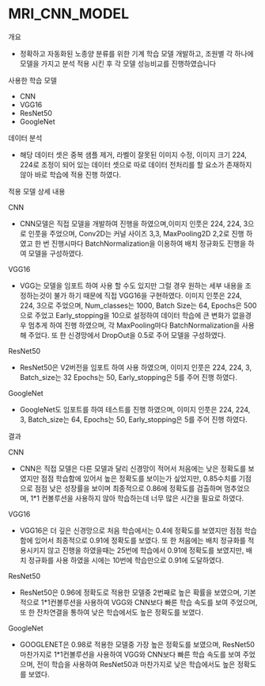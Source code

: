 # MRI_CNN_MODEL

개요
- 정확하고 자동화된 노종양 분류를 위한 기계 학습 모델 개발하고, 조원별 각 하나에 모델을 가지고 분석 적용 시킨 후 각 모델 성능비교를 진행하였습니다



사용한 학습 모델
- CNN
- VGG16
- ResNet50
- GoogleNet




데이터 분석
  - 해당 데이터 셋은 중복 샘플 제거, 라벨이 잘못된 이미지 수정, 이미지 크기 224, 224로 조정이 되어 있는 데이터 셋으로 따로 데이터 전처리를 할 요소가 존재하지 않아 바로 학습에 적용 진행 하였다.
 
적용 모델 상세 내용

CNN
- CNN모델은 직접 모델을 개발하여 진행을 하였으며,이미지 인풋은 224, 224, 3으로 인풋을 주었으며,  Conv2D는 커널 사이즈 3,3, MaxPooling2D 2,2로 진행 하였고 한 번 진행시마다 BatchNormalization을 이용하여 배치 정규화도 진행을 하여 모델을 구성하였다.
 
VGG16
- VGG는 모델을 임포트 하여 사용 할 수도 있지만 그럴 경우 원하는 세부 내용을 조정하는것이 불가 하기 때문에 직접 VGG16을 구현하였다. 이미지 인풋은 224, 224, 3으로 주었으며, Num_classes는 1000, Batch Size는 64, Epochs은 500으로 주었고 Early_stopping을 10으로 설정하여 데이터 학습에 큰 변화가 없을경우 멈추게 하여 진행 하였으며, 각 MaxPooling마다 BatchNormalization을 사용해 주었다. 또 한 신경망에서 DropOut을 0.5로 주어 모델을 구성하였다.

ResNet50
- ResNet50은 V2버전을 임포트 하여 사용 하였으며, 이미지 인풋은 224, 224, 3, Batch_size는 32 Epochs는 50, Early_stopping은 5를 주어 진행 하였다.

GoogleNet
- GoogleNet도 임포트를 하여 테스트를 진행 하였으며, 이미지 인풋은 224, 224, 3, Batch_size는 64, Epochs는 50, Early_stopping은 5를 주어 진행 하였다.




결과

CNN
- CNN은 직접 모델은 다른 모델과 달리 신경망이 적어서 처음에는 낮은 정확도를 보였지만 점점 학습함에 있어서 높은 정확도를 보이는가 싶었지만, 0.85수치를 기점으로 점점 낮은 성장률을 보이며 최종적으로 0.86에 정확도를 검출하며 멈추었으며, 1*1 컨볼루션을 사용하지 않아 학습하는데 너무 많은 시간을 필요로 하였다.

VGG16
- VGG16은 더 깊은 신경망으로 처음 학습에서는 0.4에 정확도를 보였지만 점점 학습함에 있어서 최종적으로 0.91에 정확도를 보였다. 또 한 처음에는 배치 정규화를 적용시키지 않고 진행을 하였을때는 25번에 학습에서  0.91에 정확도를 보였지만, 배치 정규화를 사용 하였을 시에는 10번에 학습만으로 0.91에 도달하였다.

ResNet50
- ResNet50은 0.96에 정확도로 적용한 모델중 2번째로 높은 확률을 보였으며, 기본적으로 1*1컨볼루션을 사용하여 VGG와 CNN보다 빠른 학습 속도를 보여 주었으며,  또 한 잔차연결을 통하여 낮은 학습에서도 높은 정확도를 보였다.

GoogleNet
- GOOGLENET은 0.98로 적용한 모델중 가장 높은 정확도를 보였으며, ResNet50 마찬가지로 1*1컨볼루션을 사용하여 VGG와 CNN보다 빠른 학습 속도를 보여 주었으며, 전이 학습을 사용하여 ResNet50과 마찬가지로 낮은 학습에서도 높은 정확도를 보였다.
